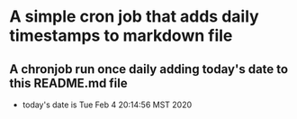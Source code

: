 A simple cron job that adds daily timestamps to markdown file
============================================================
## A chronjob run once daily adding today's date to this README.md file
* today's date is Tue Feb  4 20:14:56 MST 2020
